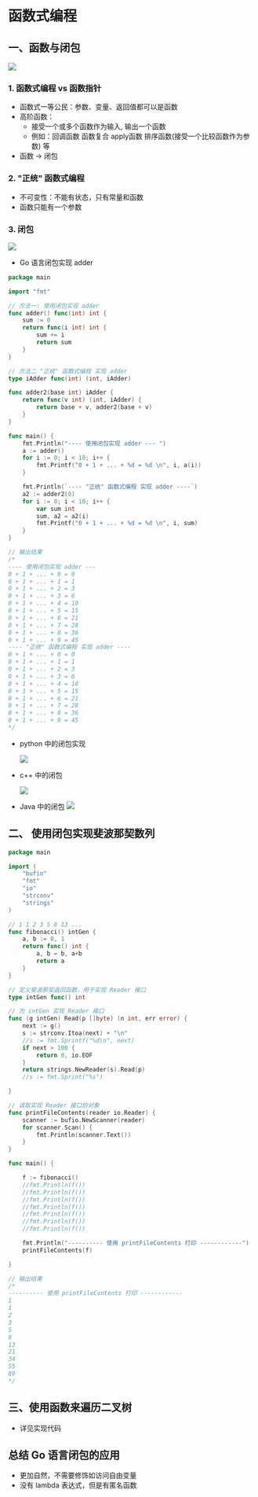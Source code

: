 # 函数式编程
## 一、函数与闭包
![](images/b763de91.png)

### 1. 函数式编程 vs 函数指针
- 函数式一等公民：参数、变量、返回值都可以是函数
- 高阶函数：
    - 接受一个或多个函数作为输入, 输出一个函数 
    - 例如：回调函数 函数复合 apply函数 排序函数(接受一个比较函数作为参数) 等
- 函数 -> 闭包

### 2. "正统" 函数式编程
- 不可变性：不能有状态，只有常量和函数
- 函数只能有一个参数

### 3. 闭包
![](images/b57da0e5.png)

- Go 语言闭包实现 adder
```go
package main

import "fmt"

// 方法一: 使用闭包实现 adder
func adder() func(int) int {
	sum := 0
	return func(i int) int {
		sum += i
		return sum
	}
}

// 方法二 "正统" 函数式编程 实现 adder
type iAdder func(int) (int, iAdder)

func adder2(base int) iAdder {
	return func(v int) (int, iAdder) {
		return base + v, adder2(base + v)
	}
}

func main() {
	fmt.Println("---- 使用闭包实现 adder --- ")
	a := adder()
	for i := 0; i < 10; i++ {
		fmt.Printf("0 + 1 + ... + %d = %d \n", i, a(i))
	}

	fmt.Println(`---- "正统" 函数式编程 实现 adder ----`)
	a2 := adder2(0)
	for i := 0; i < 10; i++ {
		var sum int
		sum, a2 = a2(i)
		fmt.Printf("0 + 1 + ... + %d = %d \n", i, sum)
	}
}

// 输出结果
/*
---- 使用闭包实现 adder ---
0 + 1 + ... + 0 = 0
0 + 1 + ... + 1 = 1
0 + 1 + ... + 2 = 3
0 + 1 + ... + 3 = 6
0 + 1 + ... + 4 = 10
0 + 1 + ... + 5 = 15
0 + 1 + ... + 6 = 21
0 + 1 + ... + 7 = 28
0 + 1 + ... + 8 = 36
0 + 1 + ... + 9 = 45
---- "正统" 函数式编程 实现 adder ----
0 + 1 + ... + 0 = 0
0 + 1 + ... + 1 = 1
0 + 1 + ... + 2 = 3
0 + 1 + ... + 3 = 6
0 + 1 + ... + 4 = 10
0 + 1 + ... + 5 = 15
0 + 1 + ... + 6 = 21
0 + 1 + ... + 7 = 28
0 + 1 + ... + 8 = 36
0 + 1 + ... + 9 = 45
*/
```

- python 中的闭包实现

    ![](images/d931da65.png) 

- c++ 中的闭包

    ![](images/59652da1.png)
    
- Java 中的闭包
    ![](images/6c779af4.png)


## 二、 使用闭包实现斐波那契数列
```go
package main

import (
	"bufio"
	"fmt"
	"io"
	"strconv"
	"strings"
)

// 1 1 2 3 5 8 13 ...
func fibonacci() intGen {
	a, b := 0, 1
	return func() int {
		a, b = b, a+b
		return a
	}
}

// 定义斐波那契返回函数，用于实现 Reader 接口
type intGen func() int

// 为 intGen 实现 Reader 接口
func (g intGen) Read(p []byte) (n int, err error) {
	next := g()
	s := strconv.Itoa(next) + "\n"
	//s := fmt.Sprintf("%d\n", next)
	if next > 100 {
		return 0, io.EOF
	}
	return strings.NewReader(s).Read(p)
	//s := fmt.Sprint("%s")

}

// 读取实现 Reader 接口的对象
func printFileContents(reader io.Reader) {
	scanner := bufio.NewScanner(reader)
	for scanner.Scan() {
		fmt.Println(scanner.Text())
	}
}

func main() {

	f := fibonacci()
	//fmt.Println(f())
	//fmt.Println(f())
	//fmt.Println(f())
	//fmt.Println(f())
	//fmt.Println(f())
	//fmt.Println(f())
	//fmt.Println(f())

	fmt.Println("---------- 使用 printFileContents 打印 ------------")
	printFileContents(f)

}

// 输出结果
/*
---------- 使用 printFileContents 打印 ------------
1
1
2
3
5
8
13
21
34
55
89
*/

```

## 三、使用函数来遍历二叉树
- 详见实现代码

## 总结 Go 语言闭包的应用
- 更加自然，不需要修饰如访问自由变量
- 没有 lambda 表达式，但是有匿名函数
